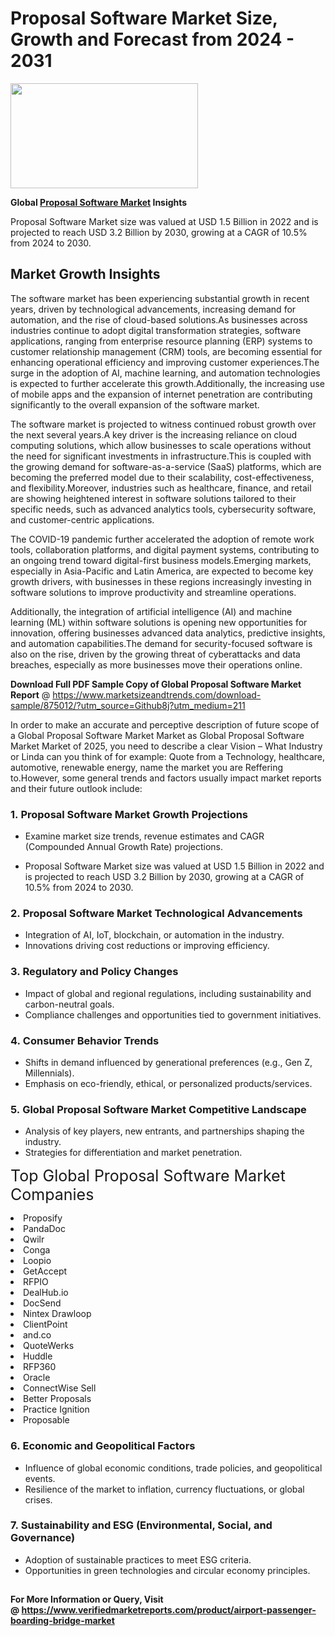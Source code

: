 <H1>Proposal Software Market Size, Growth and Forecast from 2024 - 2031</H1><img class="aligncenter size-medium wp-image-584254" src="https://thirdeyenews.in/wp-content/uploads/2024/09/Global-Market-Research-300x168.jpeg" alt="" width="300" height="168" /><p><strong>Global&nbsp;<a href="https://www.marketsizeandtrends.com/download-sample/875012/?utm_source=Github8j?utm_medium=211">Proposal Software Market</a> Insights</strong></p><p>Proposal Software Market size was valued at USD 1.5 Billion in 2022 and is projected to reach USD 3.2 Billion by 2030, growing at a CAGR of 10.5% from 2024 to 2030.</p><p><h2>Market Growth Insights</h2> <p>The software market has been experiencing substantial growth in recent years, driven by technological advancements, increasing demand for automation, and the rise of cloud-based solutions.As businesses across industries continue to adopt digital transformation strategies, software applications, ranging from enterprise resource planning (ERP) systems to customer relationship management (CRM) tools, are becoming essential for enhancing operational efficiency and improving customer experiences.The surge in the adoption of AI, machine learning, and automation technologies is expected to further accelerate this growth.Additionally, the increasing use of mobile apps and the expansion of internet penetration are contributing significantly to the overall expansion of the software market.</p> <p>The software market is projected to witness continued robust growth over the next several years.A key driver is the increasing reliance on cloud computing solutions, which allow businesses to scale operations without the need for significant investments in infrastructure.This is coupled with the growing demand for software-as-a-service (SaaS) platforms, which are becoming the preferred model due to their scalability, cost-effectiveness, and flexibility.Moreover, industries such as healthcare, finance, and retail are showing heightened interest in software solutions tailored to their specific needs, such as advanced analytics tools, cybersecurity software, and customer-centric applications.</p> <p>The COVID-19 pandemic further accelerated the adoption of remote work tools, collaboration platforms, and digital payment systems, contributing to an ongoing trend toward digital-first business models.Emerging markets, especially in Asia-Pacific and Latin America, are expected to become key growth drivers, with businesses in these regions increasingly investing in software solutions to improve productivity and streamline operations.</p> <p>Additionally, the integration of artificial intelligence (AI) and machine learning (ML) within software solutions is opening new opportunities for innovation, offering businesses advanced data analytics, predictive insights, and automation capabilities.The demand for security-focused software is also on the rise, driven by the growing threat of cyberattacks and data breaches, especially as more businesses move their operations online.</p> <p><span class=""><strong>Download Full PDF Sample Copy of Global Proposal Software Market Report</strong> @ <a href="https://www.marketsizeandtrends.com/download-sample/875012/?utm_source=Github8j?utm_medium=211" target="_blank">https://www.marketsizeandtrends.com/download-sample/875012/?utm_source=Github8j?utm_medium=211</a></span></p><p>In order to make an accurate and perceptive description of future scope of a Global&nbsp;Proposal Software Market Market as Global&nbsp;Proposal Software Market Market of 2025, you need to describe a clear Vision &ndash; What Industry or Linda can you think of for example: Quote from a Technology, healthcare, automotive, renewable energy, name the market you are Reffering to.However, some general trends and factors usually impact market reports and their future outlook include:</p><h3>1.&nbsp;<strong>Proposal Software Market Growth Projections</strong></h3><ul><li>Examine market size trends, revenue estimates and CAGR (Compounded Annual Growth Rate) projections.</li><li><p>Proposal Software Market size was valued at USD 1.5 Billion in 2022 and is projected to reach USD 3.2 Billion by 2030, growing at a CAGR of 10.5% from 2024 to 2030.</p></li></ul><h3>2.&nbsp;<strong>Proposal Software Market Technological Advancements</strong></h3><ul><li>Integration of AI, IoT, blockchain, or automation in the industry.</li><li>Innovations driving cost reductions or improving efficiency.</li></ul><h3>3.&nbsp;<strong>Regulatory and Policy Changes</strong></h3><ul><li>Impact of global and regional regulations, including sustainability and carbon-neutral goals.</li><li>Compliance challenges and opportunities tied to government initiatives.</li></ul><h3>4.&nbsp;<strong>Consumer Behavior Trends</strong></h3><ul><li>Shifts in demand influenced by generational preferences (e.g., Gen Z, Millennials).</li><li>Emphasis on eco-friendly, ethical, or personalized products/services.</li></ul><h3>5.&nbsp;<strong>Global Proposal Software Market Competitive Landscape</strong></h3><ul><li>Analysis of key players, new entrants, and partnerships shaping the industry.</li><li>Strategies for differentiation and market penetration.</li></ul><p data-pm-slice="1 1 []"><span style="color: inherit; font-family: inherit; font-size: 25px;">Top Global Proposal Software Market Companies</span></p><div class="" data-test-id=""><p><li>Proposify</li><li> PandaDoc</li><li> Qwilr</li><li> Conga</li><li> Loopio</li><li> GetAccept</li><li> RFPIO</li><li> DealHub.io</li><li> DocSend</li><li> Nintex Drawloop</li><li> ClientPoint</li><li> and.co</li><li> QuoteWerks</li><li> Huddle</li><li> RFP360</li><li> Oracle</li><li> ConnectWise Sell</li><li> Better Proposals</li><li> Practice Ignition</li><li> Proposable</li></p></div><h3>6.&nbsp;<strong>Economic and Geopolitical Factors</strong></h3><ul><li>Influence of global economic conditions, trade policies, and geopolitical events.</li><li>Resilience of the market to inflation, currency fluctuations, or global crises.</li></ul><h3>7.&nbsp;<strong>Sustainability and ESG (Environmental, Social, and Governance)</strong></h3><ul><li>Adoption of sustainable practices to meet ESG criteria.</li><li>Opportunities in green technologies and circular economy principles.</li></ul><h2><strong style="font-size: 14px;">For More Information or Query, Visit @&nbsp;</strong><a style="background-color: #ffffff; font-size: 14px;" href="https://www.marketsizeandtrends.com/report/proposal-software-market/" target="_blank">https://www.verifiedmarketreports.com/product/airport-passenger-boarding-bridge-market</a></h2>